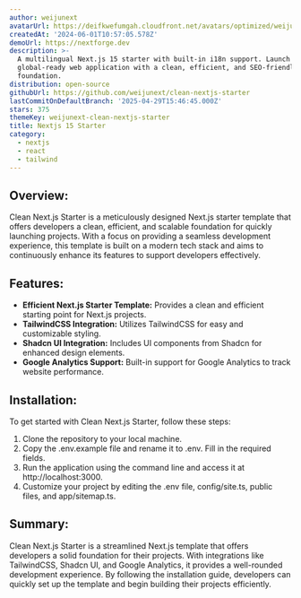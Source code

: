 ```yaml
---
author: weijunext
avatarUrl: https://deifkwefumgah.cloudfront.net/avatars/optimized/weijunext-clean-nextjs-starter-avatar-128.webp
createdAt: '2024-06-01T10:57:05.578Z'
demoUrl: https://nextforge.dev
description: >-
  A multilingual Next.js 15 starter with built-in i18n support. Launch your
  global-ready web application with a clean, efficient, and SEO-friendly
  foundation.
distribution: open-source
githubUrl: https://github.com/weijunext/clean-nextjs-starter
lastCommitOnDefaultBranch: '2025-04-29T15:46:45.000Z'
stars: 375
themeKey: weijunext-clean-nextjs-starter
title: Nextjs 15 Starter
category:
  - nextjs
  - react
  - tailwind
---
```

## Overview:
Clean Next.js Starter is a meticulously designed Next.js starter template that offers developers a clean, efficient, and scalable foundation for quickly launching projects. With a focus on providing a seamless development experience, this template is built on a modern tech stack and aims to continuously enhance its features to support developers effectively.

## Features:
- **Efficient Next.js Starter Template:** Provides a clean and efficient starting point for Next.js projects.
- **TailwindCSS Integration:** Utilizes TailwindCSS for easy and customizable styling.
- **Shadcn UI Integration:** Includes UI components from Shadcn for enhanced design elements.
- **Google Analytics Support:** Built-in support for Google Analytics to track website performance.

## Installation:
To get started with Clean Next.js Starter, follow these steps:
1. Clone the repository to your local machine.
2. Copy the .env.example file and rename it to .env. Fill in the required fields.
3. Run the application using the command line and access it at http://localhost:3000.
4. Customize your project by editing the .env file, config/site.ts, public files, and app/sitemap.ts.

## Summary:
Clean Next.js Starter is a streamlined Next.js template that offers developers a solid foundation for their projects. With integrations like TailwindCSS, Shadcn UI, and Google Analytics, it provides a well-rounded development experience. By following the installation guide, developers can quickly set up the template and begin building their projects efficiently.